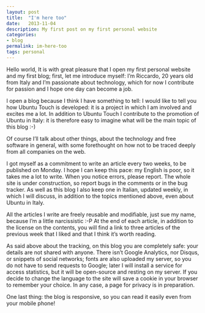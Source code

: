 ```yaml
---
layout: post
title:  "I'm here too"
date:   2013-11-04
description: My first post on my first personal website
categories:
- blog
permalink: im-here-too
tags: personal
---
```


Hello world,
It is with great pleasure that I open my first personal website and my first blog;
first, let me introduce myself: I’m Riccardo, 20 years old from Italy and
I’m passionate about technology, which for now I contribute for passion and I
hope one day can become a job.

I open a blog because I think I have something to tell: I would like to tell you
how Ubuntu Touch is developed: it is a project in which I am involved and
excites me a lot. In addition to Ubuntu Touch I contribute to the promotion of
Ubuntu in Italy: it is therefore easy to imagine what will be the main topic
of this blog :-)

Of course I’ll talk about other things, about the technology and free software
in general, with some forethought on how not to be traced deeply from all
companies on the web.


I got myself as a commitment to write an article every two weeks, to be
published on Monday. I hope I can keep this pace: my English is poor,
so it takes me a lot to write. When you notice errors, please report.
The whole site is under construction, so report bugs in the comments or in
the bug tracker. As well as this blog I also keep one in Italian,
updated weekly, in which I will discuss, in addition to the topics mentioned
above, even about Ubuntu in Italy.

All the articles I write are freely reusable and modifiable, just sue my name,
because I’m a little narcissistic :-P At the end of each article, in addition
to the license on the contents, you will find a link to three articles of the
previous week that I liked and that I think it’s worth reading.

As said above about the tracking, on this blog you are completely safe: your
details are not shared with anyone. There isn’t Google Analytics, nor Disqus,
or snippets of social networks; fonts are also uploaded my server, so you do not
have to send requests to Google; later I will install a service for access
statistics, but it will be open-source and resting on my server. If you decide
to change the language to the site will save a cookie in your browser to
remember your choice. In any case, a page for privacy is in preparation.

One last thing: the blog is responsive, so you can read it easily even from
your mobile phone!
